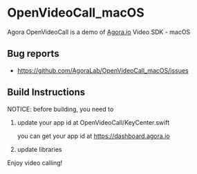 # OpenVideoCall_macOS

Agora OpenVideoCall is a demo of [Agora.io](http://www.agora.io) Video SDK - macOS


## Bug reports

* https://github.com/AgoraLab/OpenVideoCall_macOS/issues


## Build Instructions

NOTICE: before building, you need to


1. update your app id at OpenVideoCall/KeyCenter.swift

	you can get your app id at https://dashboard.agora.io


2. update libraries


Enjoy video calling!
